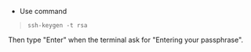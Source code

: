 * Use command

> `ssh-keygen -t rsa`

Then type "Enter" when the terminal ask for "Entering your passphrase".
